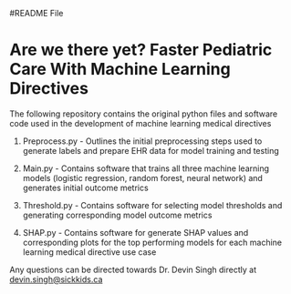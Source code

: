 #README File 

# Are we there yet? Faster Pediatric Care With Machine Learning Directives

The following repository contains the original python files and software code used in the development of machine learning medical directives 
  
  1. Preprocess.py
    - Outlines the initial preprocessing steps used to generate labels and prepare EHR data for model training and testing
    
  2. Main.py 
    - Contains software that trains all three machine learning models (logistic regression, random forest, neural network) and generates initial outcome metrics
  
  3. Threshold.py
    - Contains software for selecting model thresholds and generating corresponding model outcome metrics
  
  4. SHAP.py 
    - Contains software for generate SHAP values and corresponding plots for the top performing models for each machine learning medical directive use case 
  
Any questions can be directed towards Dr. Devin Singh directly at devin.singh@sickkids.ca

